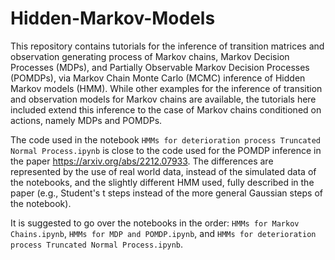 # Hidden-Markov-Models

This repository contains tutorials for the inference of transition matrices and observation generating process of Markov chains, Markov Decision Processes (MDPs), and Partially Observable Markov Decision Processes (POMDPs), via Markov Chain Monte Carlo (MCMC) inference of Hidden Markov models (HMM). While other examples for the inference of transition and observation models for Markov chains are available, the tutorials here included extend this inference to the case of Markov chains conditioned on actions, namely MDPs and POMDPs.

The code used in the notebook `HMMs for deterioration process Truncated Normal Process.ipynb` is close to the code used for the POMDP inference in the paper   https://arxiv.org/abs/2212.07933. The differences are represented by the use of real world data, instead of the simulated data of the notebooks, and the slightly different HMM used, fully described in the paper (e.g., Student's t steps instead of the more general Gaussian steps of the notebook).

It is suggested to go over the notebooks in the order: `HMMs for Markov Chains.ipynb`, `HMMs for MDP and POMDP.ipynb`, and `HMMs for deterioration process Truncated Normal Process.ipynb`.
